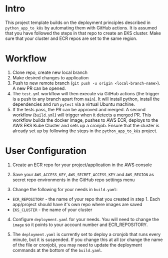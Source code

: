 # Intro

This project template builds on the deployment principles described in `python_app_to_k8s` by automating them with GitHub actions. It is assumed that you have followed the steps in that repo to create an EKS cluster. Make sure that your cluster and ECR repos are set to the same region.

# Workflow

1. Clone repo, create new local branch
2. Make desired changes to application
3. Push to new remote branch (`git push -u origin <local-branch-name>`). A new PR can be opened.
4. The `test.yml` workflow will then execute via GitHub actions (the trigger is a push to any branch apart from `main`). It will install python, install the dependencies and run `pytest` via a virtual Ubuntu machine.
5. If the tests pass, the PR can be approved and merged. A second workflow (`build.yml`) will trigger when it detects a merged PR. This workflow builds the docker image, pushes to AWS ECR, deploys to the AWS EKS Kube Cluster and sets up a cronjob. Ensure that the cluster is already set up by following the steps in  the `python_app_to_k8s` project. 

# User Configuration

1. Create an ECR repo for your project/application in the AWS console

2. Save your `AWS_ACCESS_KEY`, `AWS_SECRET_ACCESS_KEY` and `AWS_REGION` as secret repo environments in the GitHub repo settings menu

3. Change the following for your needs in `build.yaml`:

* `ECR_REPOSITORY` - the name of your repo that you created in step 1. Each app/project should have it's own repo where images are saved
* `EKS_CLUSTER` - the name of your cluster

4. Configure `deployment.yaml` for your needs. You will need to change the `image` so it points to your account number and ECR_REPOSITORY. 

5. The `deployment.yaml` is currently set to deploy a cronjob that runs every minute, but it is suspended. If you change this at all (or change the name of the file or cronjob), you may need to update the deployment commands at the bottom of the `build.yaml`. 
 

